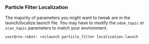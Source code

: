 ### Particle Filter Localization

The majority of parameters you might want to tweak are in the launch/localize.launch file. You may have to modify the `odom_topic` or `scan_topic` parameters to match your environment.

```
user@ros-robot: roslaunch particle_filter localization.launch
```

